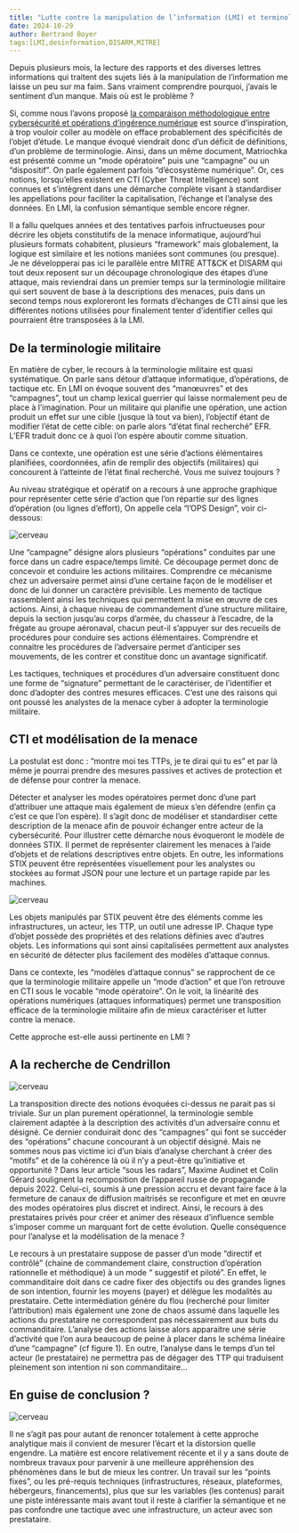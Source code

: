 ```yaml
---
title: "Lutte contre la manipulation de l’information (LMI) et terminologie, “Houston we have a problem""
date: 2024-10-29
author: Bertrand Boyer
tags:[LMI,desinformation,DISARM,MITRE]
---
```

Depuis plusieurs mois, la lecture des rapports et des diverses lettres informations qui traitent des sujets liés à la manipulation de l’information me laisse un peu sur ma faim. Sans vraiment comprendre pourquoi, j’avais le sentiment d’un manque. Mais où est le problème ?

Si, comme nous l’avons proposé [la comparaison méthodologique entre cybersécurité et opérations d’ingérence numérique](https://connect.ed-diamond.com/misc/mischs-028/disarm-s-inspirer-de-la-cti-pour-lutter-contre-la-desinformation) est source d’inspiration, à trop vouloir coller au modèle on efface probablement des spécificités de l’objet d’étude. Le manque évoqué viendrait donc d’un déficit de définitions, d’un problème de terminologie. Ainsi, dans un même document, Matriochka est présenté comme un “mode opératoire” puis une “campagne” ou un “dispositif”. On parle également parfois “d’écosystème numérique”. Or, ces notions, lorsqu’elles existent en CTI (Cyber Threat Intelligence) sont connues et s’intègrent dans une démarche complète visant à standardiser les appellations pour faciliter la capitalisation, l’échange et l’analyse des données. En LMI, la confusion sémantique semble encore régner.

Il a fallu quelques années et des tentatives parfois infructueuses pour décrire les objets constitutifs de la menace informatique, aujourd’hui plusieurs formats cohabitent, plusieurs “framework” mais globalement, la logique est similaire et les notions maniées sont communes (ou presque). Je ne développerai pas ici le parallèle entre MITRE ATT&CK et DISARM qui tout deux reposent sur un découpage chronologique des étapes d’une attaque, mais reviendrai dans un premier temps sur la terminologie militaire qui sert souvent de base à la descriptions des menaces, puis dans un second temps nous exploreront les formats d’échanges de CTI ainsi que les différentes notions utilisées pour finalement tenter d’identifier celles qui pourraient être transposées à la LMI.

## De la terminologie militaire

En matière de cyber, le recours à la terminologie militaire est quasi systématique. On parle sans détour d’attaque informatique, d’opérations, de tactique etc. En LMI on évoque souvent des “manœuvres” et des “campagnes”, tout un champ lexical guerrier qui laisse normalement peu de place à l’imagination. Pour un militaire qui planifie une opération, une action produit un effet sur une cible (jusque là tout va bien), l’objectif étant de modifier l’état de cette cible: on parle alors “d’état final recherché” EFR. L’EFR traduit donc ce à quoi l’on espère aboutir comme situation.

Dans ce contexte, une opération est une série d’actions élémentaires planifiées, coordonnées, afin de remplir des objectifs (militaires) qui concourent à l’atteinte de l’état final recherché. Vous me suivez toujours ?

Au niveau stratégique et opératif on a recours à une approche graphique pour représenter cette série d’action que l’on répartie sur des lignes d’opération (ou lignes d’effort), On appelle cela “l’OPS Design”, voir ci-dessous:

![cerveau](/images/line.webp)

Une “campagne” désigne alors plusieurs “opérations” conduites par une force dans un cadre espace/temps limité. Ce découpage permet donc de concevoir et conduire les actions militaires. Comprendre ce mécanisme chez un adversaire permet ainsi d’une certaine façon de le modéliser et donc de lui donner un caractère prévisible. Les memento de tactique rassemblent ainsi les techniques qui permettent la mise en œuvre de ces actions. Ainsi, à chaque niveau de commandement d’une structure militaire, depuis la section jusqu’au corps d’armée, du chasseur à l’escadre, de la frégate au groupe aéronaval, chacun peut-il s’appuyer sur des recueils de procédures pour conduire ses actions élémentaires. Comprendre et connaitre les procédures de l’adversaire permet d’anticiper ses mouvements, de les contrer et constitue donc un avantage significatif.

Les tactiques, techniques et procédures d’un adversaire constituent donc une forme de “signature” permettant de le caractériser, de l’identifier et donc d’adopter des contres mesures efficaces. C’est une des raisons qui ont poussé les analystes de la menace cyber à adopter la terminologie militaire.

## CTI et modélisation de la menace

La postulat est donc : “montre moi tes TTPs, je te dirai qui tu es” et par là même je pourrai prendre des mesures passives et actives de protection et de défense pour contrer la menace.

Détecter et analyser les modes opératoires permet donc d’une part d’attribuer une attaque mais également de mieux s’en défendre (enfin ça c’est ce que l’on espère). Il s’agit donc de modéliser et standardiser cette description de la menace afin de pouvoir échanger entre acteur de la cybersécurité. Pour illustrer cette démarche nous évoqueront le modèle de données STIX. Il permet de représenter clairement les menaces à l’aide d’objets et de relations descriptives entre objets. En outre, les informations STIX peuvent être représentées visuellement pour les analystes ou stockées au format JSON pour une lecture et un partage rapide par les machines.

![cerveau](/images/stix2_relationship_example_2.png)

Les objets manipulés par STIX peuvent être des éléments comme les infrastructures, un acteur, les TTP, un outil une adresse IP. Chaque type d’objet possède des propriétés et des relations définies avec d’autres objets. Les informations qui sont ainsi capitalisées permettent aux analystes en sécurité de détecter plus facilement des modèles d’attaque connus.

Dans ce contexte, les “modèles d’attaque connus” se rapprochent de ce que la terminologie militaire appelle un “mode d’action” et que l’on retrouve en CTI sous le vocable “mode opératoire”. On le voit, la linéarité des opérations numériques (attaques informatiques) permet une transposition efficace de la terminologie militaire afin de mieux caractériser et lutter contre la menace.

Cette approche est-elle aussi pertinente en LMI ?

## A la recherche de Cendrillon

![cerveau](/images/Chaussure.jpg)

La transposition directe des notions évoquées ci-dessus ne parait pas si triviale. Sur un plan purement opérationnel, la terminologie semble clairement adaptée à la description des activités d’un adversaire connu et désigné. Ce dernier conduirait donc des “campagnes” qui font se succéder des “opérations” chacune concourant à un objectif désigné. Mais ne sommes nous pas victime ici d’un biais d’analyse cherchant à créer des “motifs” et de la cohérence là où il n’y a peut-être qu’initiative et opportunité ? Dans leur article “sous les radars”, Maxime Audinet et Colin Gérard soulignent la recomposition de l’appareil russe de propagande depuis 2022. Celui-ci, soumis à une pression accru et devant faire face à la fermeture de canaux de diffusion maitrisés se reconfigure et met en œuvre des modes opératoires plus discret et indirect. Ainsi, le recours à des prestataires privés pour créer et animer des réseaux d’influence semble s’imposer comme un marquant fort de cette évolution. Quelle conséquence pour l’analyse et la modélisation de la menace ?

Le recours à un prestataire suppose de passer d’un mode “directif et contrôlé” (chaine de commandement claire, construction d’opération rationnelle et méthodique) à un mode “ suggestif et piloté”. En effet, le commanditaire doit dans ce cadre fixer des objectifs ou des grandes lignes de son intention, fournir les moyens (payer) et délègue les modalités au prestataire. Cette intermédiation génère du flou (recherché pour limiter l’attribution) mais également une zone de chaos assumé dans laquelle les actions du prestataire ne correspondent pas nécessairement aux buts du commanditaire. L’analyse des actions laisse alors apparaitre une série d’activité que l’on aura beaucoup de peine à placer dans le schéma linéaire d’une “campagne” (cf figure 1). En outre, l’analyse dans le temps d’un tel acteur (le prestataire) ne permettra pas de dégager des TTP qui traduisent pleinement son intention ni son commanditaire…

## En guise de conclusion ?

![cerveau](/images/on-va-tous-murir.png)

Il ne s’agit pas pour autant de renoncer totalement à cette approche analytique mais il convient de mesurer l’écart et la distorsion quelle engendre. La matière est encore relativement récente et il y a sans doute de nombreux travaux pour parvenir à une meilleure appréhension des phénomènes dans le but de mieux les contrer. Un travail sur les “points fixes”, ou les pré-requis techniques (infrastructures, réseaux, plateformes, hébergeurs, financements), plus que sur les variables (les contenus) parait une piste intéressante mais avant tout il reste à clarifier la sémantique et ne pas confondre une tactique avec une infrastructure, un acteur avec son prestataire.
